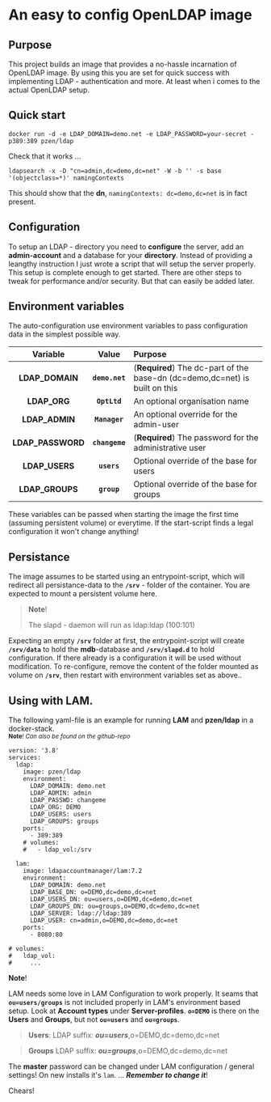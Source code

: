 # An easy to config OpenLDAP image

## Purpose
This project builds an image that provides a no-hassle incarnation of OpenLDAP image. By using this you are set for quick success with implementing LDAP - authentication and more. At least when i comes to the actual OpenLDAP setup. 

## Quick start
`docker run -d -e LDAP_DOMAIN=demo.net -e LDAP_PASSWORD=your-secret -p389:389 pzen/ldap`

Check that it works ...

`ldapsearch -x -D "cn=admin,dc=demo,dc=net" -W -b '' -s base '(objectclass=*)' namingContexts`

This should show that the **dn**, `namingContexts: dc=demo,dc=net` is in fact present.

## Configuration
To setup an LDAP - directory you need to **configure** the server, add an **admin-account** and a database for your **directory**.
Instead of  providing a leangthy instruction I just wrote a script that will setup the server properly. This setup is complete enough to get started. There are other steps to tweak for performance and/or security. But that can easily be added later.

## Environment variables

The auto-configuration use environment variables to pass configuration data in the simplest possible way.

| Variable  | Value  | Purpose |
|:---------:|:------:|:--------|
| **LDAP_DOMAIN** | **`demo.net`** | (**Required**) The dc-part of the base-dn (dc=demo,dc=net) is built on this|
| **LDAP_ORG**    | **`OptLtd`** | An optional organisation name  |
| **LDAP_ADMIN**  | **`Manager`** | An optional override for the admin-user |
| **LDAP_PASSWORD** | **`changeme`** | (**Required**) The password for the administrative user |
| **LDAP_USERS** | **`users`** | Optional override of the base for users |
| **LDAP_GROUPS** | **`group`** | Optional override of the base for groups |

These variables can be passed when starting the image the first time (assuming persistent volume) or everytime. If the start-script finds a legal configuration it won't change anything!

## Persistance
The image assumes to be started using an entrypoint-script, which will redirect all persistance-data to the **`/srv`** - folder of the container. You are expected to mount a persistent volume here.

> **Note**!
>
> The slapd - daemon will run as ldap:ldap (100:101)

Expecting an empty **`/srv`** folder at first, the entrypoint-script will create **`/srv/data`** to hold the **mdb**-database and **`/srv/slapd.d`** to hold configuration. If there already is a configuration it will be used without modification. To re-configure, remove the content of the folder mounted as volume on **`/srv`**, then restart with environment variables set as above..


## Using with LAM.

The following yaml-file is an example for running **LAM** and **pzen/ldap** in a docker-stack.<br>
<sub>**Note**! _Can also be found on the github-repo_</sub>

    version: '3.8'
    services:
      ldap:
        image: pzen/ldap
        environment:
          LDAP_DOMAIN: demo.net
          LDAP_ADMIN: admin
          LDAP_PASSWD: changeme
          LDAP_ORG: DEMO
          LDAP_USERS: users
          LDAP_GROUPS: groups
        ports:
          - 389:389
        # volumes:
        #   - ldap_vol:/srv
  
      lam:
        image: ldapaccountmanager/lam:7.2
        environment:
          LDAP_DOMAIN: demo.net
          LDAP_BASE_DN: o=DEMO,dc=demo,dc=net
          LDAP_USERS_DN: ou=users,o=DEMO,dc=demo,dc=net
          LDAP_GROUPS_DN: ou=groups,o=DEMO,dc=demo,dc=net
          LDAP_SERVER: ldap://ldap:389
          LDAP_USER: cn=admin,o=DEMO,dc=demo,dc=net
        ports:
          - 8080:80

    # volumes:
    #   ldap_vol:
    #     ...

**Note**!

LAM needs some love in LAM Configuration to work properly. It seams that **`ou=users/groups`** is not included properly in LAM's environment based setup. Look at **Account types** under **Server-profiles**. **`o=DEMO`** is there on the **Users** and **Groups**, but not **`ou=users`** and **`ou=groups`**.

> **Users**:
>  LDAP suffix: _**ou=users**_,o=DEMO,dc=demo,dc=net

> **Groups** 
>  LDAP suffix: _**ou=groups**_,o=DEMO,dc=demo,dc=net

The **master** password can be changed under LAM configuration / general settings!
On new installs it's `lam`. ...  _**Remember to change it**_!

Chears!
